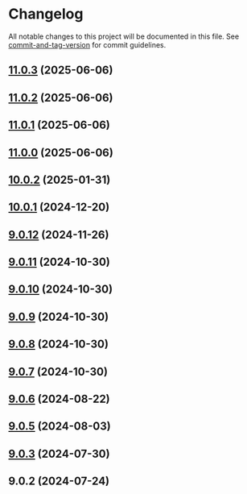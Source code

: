 # Changelog

All notable changes to this project will be documented in this file. See [commit-and-tag-version](https://github.com/absolute-version/commit-and-tag-version) for commit guidelines.

## [11.0.3](https://github.com/haxtheweb/open-apis/compare/v11.0.2...v11.0.3) (2025-06-06)

## [11.0.2](https://github.com/haxtheweb/open-apis/compare/v11.0.1...v11.0.2) (2025-06-06)

## [11.0.1](https://github.com/haxtheweb/open-apis/compare/v11.0.0...v11.0.1) (2025-06-06)

## [11.0.0](https://github.com/haxtheweb/open-apis/compare/v10.0.2...v11.0.0) (2025-06-06)

## [10.0.2](https://github.com/haxtheweb/open-apis/compare/v10.0.1...v10.0.2) (2025-01-31)

## [10.0.1](https://github.com/haxtheweb/open-apis/compare/v9.0.12...v10.0.1) (2024-12-20)

## [9.0.12](https://github.com/haxtheweb/open-apis/compare/v9.0.11...v9.0.12) (2024-11-26)

## [9.0.11](https://github.com/haxtheweb/open-apis/compare/v9.0.10...v9.0.11) (2024-10-30)

## [9.0.10](https://github.com/haxtheweb/open-apis/compare/v9.0.9...v9.0.10) (2024-10-30)

## [9.0.9](https://github.com/haxtheweb/open-apis/compare/v9.0.8...v9.0.9) (2024-10-30)

## [9.0.8](https://github.com/haxtheweb/open-apis/compare/v9.0.7...v9.0.8) (2024-10-30)

## [9.0.7](https://github.com/haxtheweb/open-apis/compare/v9.0.6...v9.0.7) (2024-10-30)

## [9.0.6](https://github.com/haxtheweb/open-apis/compare/v9.0.5...v9.0.6) (2024-08-22)

## [9.0.5](https://github.com/haxtheweb/open-apis/compare/v9.0.3...v9.0.5) (2024-08-03)

## [9.0.3](https://github.com/haxtheweb/open-apis/compare/v9.0.2...v9.0.3) (2024-07-30)

## 9.0.2 (2024-07-24)
